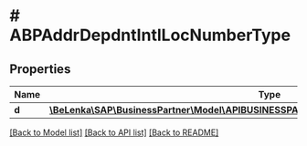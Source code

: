 # # ABPAddrDepdntIntlLocNumberType

## Properties

Name | Type | Description | Notes
------------ | ------------- | ------------- | -------------
**d** | [**\BeLenka\SAP\BusinessPartner\Model\APIBUSINESSPARTNERABPAddrDepdntIntlLocNumberType**](APIBUSINESSPARTNERABPAddrDepdntIntlLocNumberType.md) |  | [optional]

[[Back to Model list]](../../README.md#models) [[Back to API list]](../../README.md#endpoints) [[Back to README]](../../README.md)

